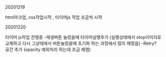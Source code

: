 20201219

html마크업, css작업시작 , 타이머js 작업 조금씩 시작

20201220

타이머 js작업 진행중 -재생버튼 눌렀을때 타이머실행추가 (실행상태에서 stop이미지로 교체하고 다시 그상태에서 버튼눌렀을때 초기화 하는 과정에서 많이 헤맸음)
-Retry? 공간 추가 (opacity 예외처리 하는데 조금 헤맴)
